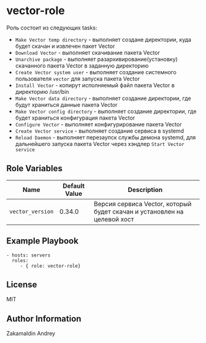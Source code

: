vector-role
=========

Роль состоит из следующих tasks:

- `Make Vector temp directory` - выполняет создане директории, куда будет скачан и извлечен пакет Vector
- `Download Vector` - выполняет скачивание пакета Vector
- `Unarchive package` - выполняет разархивирование(установку) скачанного пакета Vector в заданную директорию
- `Create Vector system user` - выполняет создание системного пользователя `vector` для запуска пакета Vector
- `Install Vector` - копирут исполняемый файл пакета Vector в директорию /usr/bin
- `Make Vector data directory` - выполняет создание директории, где будут храниться данные пакета Vector
- `Make Vector config directory` - выполняет создание директории, где будет храниться конфигурация пакета Vector
- `Configure Vector` - выполняет конфигурирование пакета Vector
- `Create Vector service` - выполняет создание сервиса в systemd
- `Reload Daemon` - выполняет перезаупск службы демона systemd, для дальнейшего запуска пакета Vector через хэндлер `Start Vector service`

Role Variables
--------------

| Name           | Default Value | Description                        |
| -------------- | ------------- | -----------------------------------|
| `vector_version` | 0.34.0 | Версия сервиса Vector, который будет скачан и установлен на целевой хост |

Example Playbook
----------------

    - hosts: servers
      roles:
         - { role: vector-role}

License
-------

MIT

Author Information
------------------

Zakamaldin Andrey
